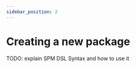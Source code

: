 ```yaml
---
sidebar_position: 2
---
```


# Creating a new package

TODO: explain SPM DSL Syntax and how to use it

